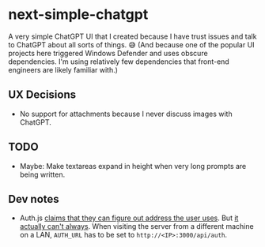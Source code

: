 # next-simple-chatgpt

A very simple ChatGPT UI that I created because I have trust issues and talk to ChatGPT about all sorts of things. 😅 (And because one of the popular UI projects here triggered Windows Defender and uses obscure dependencies. I'm using relatively few dependencies that front-end engineers are likely familiar with.)

## UX Decisions

- No support for attachments because I never discuss images with ChatGPT.

## TODO

- Maybe: Make textareas expand in height when very long prompts are being written.

## Dev notes

- Auth.js [claims that they can figure out address the user uses](https://authjs.dev/getting-started/deployment#auth_url). But [it actually can't always](https://github.com/nextauthjs/next-auth/issues/10928#issuecomment-2247877624). When visiting the server from a different machine on a LAN, `AUTH_URL` has to be set to `http://<IP>:3000/api/auth`.
